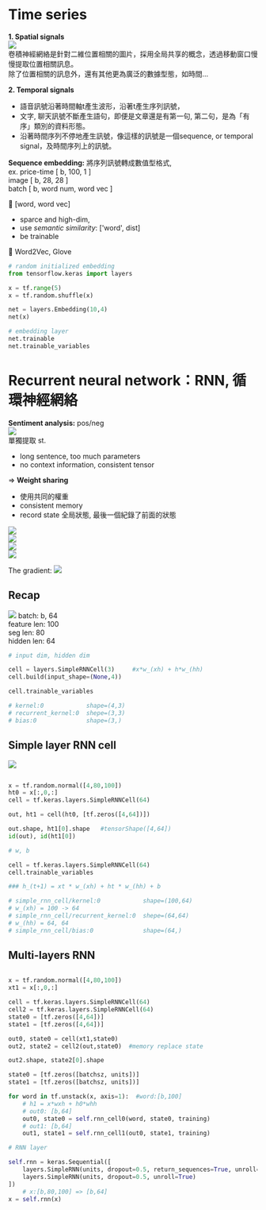 
# Time series  

**1. Spatial signals**  
![](spatialSignal.png)    
卷積神經網絡是針對二維位置相關的圖片，採用全局共享的概念，透過移動窗口慢慢提取位置相關訊息。  
除了位置相關的訊息外，還有其他更為廣泛的數據型態，如時間...  
   
**2. Temporal signals**   
- 語音訊號沿著時間軸t產生波形，沿著t產生序列訊號，  
- 文字, 聊天訊號不斷產生語句，即便是文章還是有第一句, 第二句，是為「有序」類別的資料形態。  
- 沿著時間序列不停地產生訊號，像這樣的訊號是一個sequence, or temporal signal，及時間序列上的訊號。  

**Sequence embedding:** 將序列訊號轉成數值型格式,   
ex. price-time [ b, 100, 1 ]  
image [ b, 28, 28 ]  
batch [ b, word num, word vec ]

:hankey: [word, word vec]
* sparce and high-dim, 
* use *semantic similarity*: ['word', dist]  
* be trainable  

:thought_balloon: Word2Vec, Glove

```py
# random initialized embedding  
from tensorflow.keras import layers

x = tf.range(5)
x = tf.random.shuffle(x)

net = layers.Embedding(10,4)
net(x)

# embedding layer
net.trainable
net.trainable_variables

```


# Recurrent neural network：RNN, 循環神經網絡    

**Sentiment analysis:** pos/neg  
![](sentimentanl.png)  
單獨提取 st.  
- long sentence, too much parameters  
- no context information, consistent tensor  

=> **Weight sharing**  
- 使用共同的權重   
- consistent memory  
- record state 全局狀態, 最後一個紀錄了前面的狀態

![](overall.png)  
![](unfoldmodel.png)  
![](foldmodel.png)  
![](formulation.png)  
 

The gradient: 
![](gradient.png)


  
## Recap  
![](recap.png)
batch: b, 64  
feature len: 100  
seg len: 80   
hidden len: 64  


```py
# input dim, hidden dim 

cell = layers.SimpleRNNCell(3)     #x*w_(xh) + h*w_(hh)
cell.build(input_shape=(None,4))

cell.trainable_variables

# kernel:0            shape=(4,3)
# recurrent_kernel:0  shepe=(3,3)
# bias:0              shape=(3,)

```
## Simple layer RNN cell  
![](simpleRNN.png)

```py

x = tf.random.normal([4,80,100])
ht0 = x[:,0,:]
cell = tf.keras.layers.SimpleRNNCell(64)  

out, ht1 = cell(ht0, [tf.zeros([4,64])])

out.shape, ht1[0].shape   #tensorShape([4,64])
id(out), id(ht1[0])       

```
```py
# w, b

cell = tf.keras.layers.SimpleRNNCell(64)  
cell.trainable_variables

### h_(t+1) = xt * w_(xh) + ht * w_(hh) + b

# simple_rnn_cell/kernel:0            shape=(100,64) 
# w_(xh) = 100 -> 64
# simple_rnn_cell/recurrent_kernel:0  shepe=(64,64)
# w_(hh) = 64, 64
# simple_rnn_cell/bias:0              shape=(64,)

```
## Multi-layers RNN  
```py

x = tf.random.normal([4,80,100])
xt1 = x[:,0,:]

cell = tf.keras.layers.SimpleRNNCell(64)
cell2 = tf.keras.layers.SimpleRNNCell(64)
state0 = [tf.zeros([4,64])]
state1 = [tf.zeros([4,64])]

out0, state0 = cell(xt1,state0)
out2, state2 = cell2(out,state0)  #memory replace state

out2.shape, state2[0].shape

```
```py
state0 = [tf.zeros([batchsz, units])]
state1 = [tf.zeros([batchsz, units])]

for word in tf.unstack(x, axis=1):  #word:[b,100]
    # h1 = x*wxh + h0*whh
    # out0: [b,64]
    out0, state0 = self.rnn_cell0(word, state0, training)
    # out1: [b,64]
    out1, state1 = self.rnn_cell1(out0, state1, training)

```
```py
# RNN layer

self.rnn = keras.Sequential([
    layers.SimpleRNN(units, dropout=0.5, return_sequences=True, unroll=True),
    layers.SimpleRNN(units, dropout=0.5, unroll=True)
])
    # x:[b,80,100] => [b,64]
x = self.rnn(x) 

```